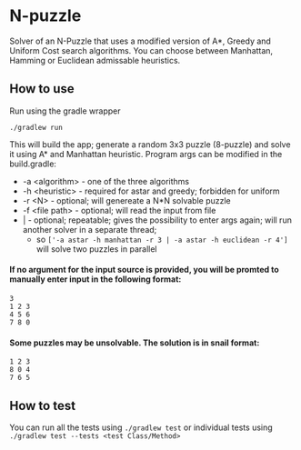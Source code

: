 # N-puzzle
Solver of an N-Puzzle that uses a modified version of A*, Greedy and Uniform Cost search algorithms.
You can choose between Manhattan, Hamming or Euclidean admissable heuristics.

## How to use

 Run using the gradle wrapper

  ```./gradlew run```
  
 This will build the app; generate a random 3x3 puzzle (8-puzzle) and solve it using A* and Manhattan heuristic.
 Program args can be modified in the build.gradle:
 * -a \<algorithm\> - one of the three algorithms
 * -h \<heuristic\> - required for astar and greedy; forbidden for uniform
 * -r \<N\> - optional; will genereate a N*N solvable puzzle
 * -f \<file path\> - optional; will read the input from file
 *   | - optional; repeatable; gives the possibility to enter args again; will run another solver in a separate thread;
     * so ```['-a astar -h manhattan -r 3 | -a astar -h euclidean -r 4']``` will solve two puzzles in parallel
 
 #### If no argument for the input source is provided, you will be promted to manually enter input in the following format:
 ```
 3
 1 2 3
 4 5 6
 7 8 0
 ```
 
  #### Some puzzles may be unsolvable. The solution is in snail format:
 ```
 1 2 3
 8 0 4
 7 6 5
 ```

## How to test

You can run all the tests using ``` ./gradlew test ``` or individual tests using ```./gradlew test --tests <test Class/Method>```
